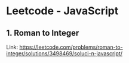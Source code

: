 # Leetcode - JavaScript 

## 1. Roman to Integer 

Link: https://leetcode.com/problems/roman-to-integer/solutions/3498469/soluci-n-javascript/
